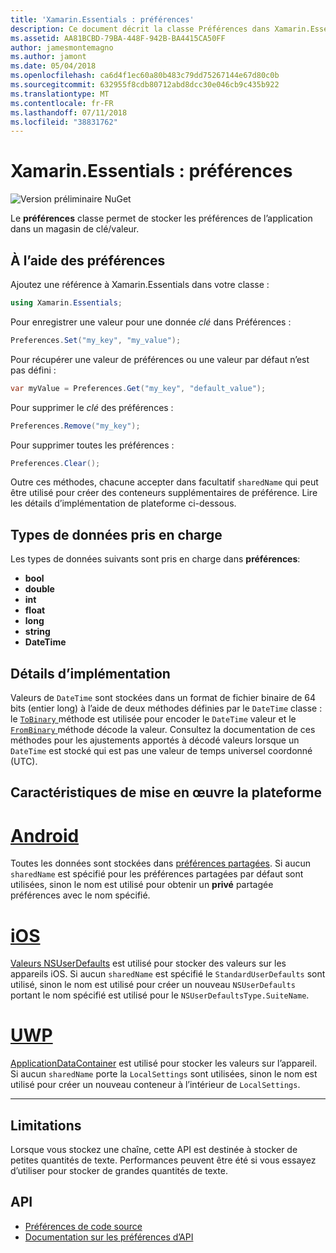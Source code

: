 ```yaml
---
title: 'Xamarin.Essentials : préférences'
description: Ce document décrit la classe Préférences dans Xamarin.Essentials, qui enregistre les préférences de l’application dans un magasin de clés/valeurs. Elle explique comment utiliser la classe et les types de données qui peuvent être stockées.
ms.assetid: AA81BCBD-79BA-448F-942B-BA4415CA50FF
author: jamesmontemagno
ms.author: jamont
ms.date: 05/04/2018
ms.openlocfilehash: ca6d4f1ec60a80b483c79dd75267144e67d80c0b
ms.sourcegitcommit: 632955f8cdb80712abd8dcc30e046cb9c435b922
ms.translationtype: MT
ms.contentlocale: fr-FR
ms.lasthandoff: 07/11/2018
ms.locfileid: "38831762"
---
```

# <a name="xamarinessentials-preferences"></a>Xamarin.Essentials : préférences

![Version préliminaire NuGet](~/media/shared/pre-release.png)

Le **préférences** classe permet de stocker les préférences de l’application dans un magasin de clé/valeur.

## <a name="using-preferences"></a>À l’aide des préférences

Ajoutez une référence à Xamarin.Essentials dans votre classe :

```csharp
using Xamarin.Essentials;
```

Pour enregistrer une valeur pour une donnée _clé_ dans Préférences :

```csharp
Preferences.Set("my_key", "my_value");
```

Pour récupérer une valeur de préférences ou une valeur par défaut n’est pas défini :

```csharp
var myValue = Preferences.Get("my_key", "default_value");
```

Pour supprimer le _clé_ des préférences :

```csharp
Preferences.Remove("my_key");
```

Pour supprimer toutes les préférences :

```csharp
Preferences.Clear();
```

Outre ces méthodes, chacune accepter dans facultatif `sharedName` qui peut être utilisé pour créer des conteneurs supplémentaires de préférence. Lire les détails d’implémentation de plateforme ci-dessous.

## <a name="supported-data-types"></a>Types de données pris en charge

Les types de données suivants sont pris en charge dans **préférences**:

- **bool**
- **double**
- **int**
- **float**
- **long**
- **string**
- **DateTime**

## <a name="implementation-details"></a>Détails d’implémentation

Valeurs de `DateTime` sont stockées dans un format de fichier binaire de 64 bits (entier long) à l’aide de deux méthodes définies par le `DateTime` classe : le [ `ToBinary` ](xref:System.DateTime.ToBinary) méthode est utilisée pour encoder le `DateTime` valeur et le [ `FromBinary` ](xref:System.DateTime.FromBinary(System.Int64)) méthode décode la valeur. Consultez la documentation de ces méthodes pour les ajustements apportés à décodé valeurs lorsque un `DateTime` est stocké qui est pas une valeur de temps universel coordonné (UTC).

## <a name="platform-implementation-specifics"></a>Caractéristiques de mise en œuvre la plateforme

# <a name="androidtabandroid"></a>[Android](#tab/android)

Toutes les données sont stockées dans [préférences partagées](https://developer.android.com/training/data-storage/shared-preferences.html). Si aucun `sharedName` est spécifié pour les préférences partagées par défaut sont utilisées, sinon le nom est utilisé pour obtenir un **privé** partagée préférences avec le nom spécifié.

# <a name="iostabios"></a>[iOS](#tab/ios)

[Valeurs NSUserDefaults](https://docs.microsoft.com/en-us/xamarin/ios/app-fundamentals/user-defaults) est utilisé pour stocker des valeurs sur les appareils iOS. Si aucun `sharedName` est spécifié le `StandardUserDefaults` sont utilisé, sinon le nom est utilisé pour créer un nouveau `NSUserDefaults` portant le nom spécifié est utilisé pour le `NSUserDefaultsType.SuiteName`.

# <a name="uwptabuwp"></a>[UWP](#tab/uwp)

[ApplicationDataContainer](https://docs.microsoft.com/en-us/uwp/api/windows.storage.applicationdatacontainer) est utilisé pour stocker les valeurs sur l’appareil. Si aucun `sharedName` porte la `LocalSettings` sont utilisées, sinon le nom est utilisé pour créer un nouveau conteneur à l’intérieur de `LocalSettings`.

--------------

## <a name="limitations"></a>Limitations

Lorsque vous stockez une chaîne, cette API est destinée à stocker de petites quantités de texte.  Performances peuvent être été si vous essayez d’utiliser pour stocker de grandes quantités de texte.

## <a name="api"></a>API

- [Préférences de code source](https://github.com/xamarin/Essentials/tree/master/Xamarin.Essentials/Preferences)
- [Documentation sur les préférences d’API](xref:Xamarin.Essentials.Preferences)
